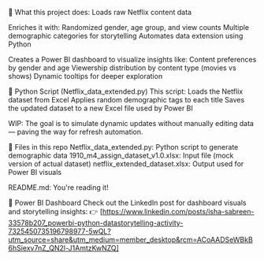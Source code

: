 🔧 What this project does: 
Loads raw Netflix content data

Enriches it with:
Randomized gender, age group, and view counts
Multiple demographic categories for storytelling
Automates data extension using Python

Creates a Power BI dashboard to visualize insights like:
Content preferences by gender and age
Viewership distribution by content type (movies vs shows)
Dynamic tooltips for deeper exploration

🐍 Python Script (Netflix_data_extended.py)
This script:
Loads the Netflix dataset from Excel
Applies random demographic tags to each title
Saves the updated dataset to a new Excel file used by Power BI

WIP:
The goal is to simulate dynamic updates without manually editing data — paving the way for refresh automation.

📁 Files in this repo
Netflix_data_extended.py: Python script to generate demographic data
1910_m4_assign_dataset_v1.0.xlsx: Input file (mock version of actual dataset)
netflix_extended_dataset.xlsx: Output used for Power BI visuals

README.md: You're reading it!

📸 Power BI Dashboard
Check out the LinkedIn post for dashboard visuals and storytelling insights:
👉 [https://www.linkedin.com/posts/isha-sabreen-33578b207_powerbi-python-datastorytelling-activity-7325450735196798977-5wQL?utm_source=share&utm_medium=member_desktop&rcm=ACoAADSeWBkB6hSiexv7nZ_QN2l-J1AmtzKwNZQ]
